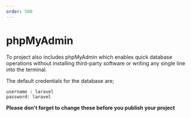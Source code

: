 ```yaml
---
order: 500
---
```


# phpMyAdmin

To project also includes phpMyAdmin which enables quick database
operations without installing third-party software or writing any single
line into the terminal.

The default credentials for the database are;

    username : laravel
    password: laravel

**Please don\'t forget to change these before you publish your project**
